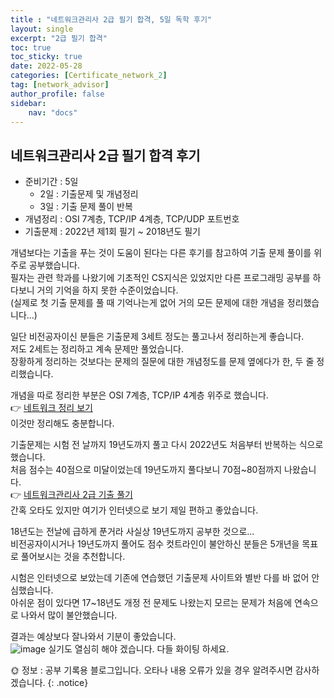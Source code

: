 ```yaml
---
title : "네트워크관리사 2급 필기 합격, 5일 독학 후기"
layout: single
excerpt: "2급 필기 합격"
toc: true
toc_sticky: true
date: 2022-05-28
categories: [Certificate_network_2]
tag: [network_advisor]
author_profile: false
sidebar:
    nav: "docs"
---
```

## 네트워크관리사 2급 필기 합격 후기

- 준비기간 : 5일
    - 2일 : 기출문제 및 개념정리
    - 3일 : 기출 문제 풀이 반복
- 개념정리 : OSI 7계층, TCP/IP 4계층, TCP/UDP 포트번호
- 기출문제 : 2022년 제1회 필기 ~ 2018년도 필기


개념보다는 기출을 푸는 것이 도움이 된다는 다른 후기를 참고하여 기출 문제 풀이를 위주로 공부했습니다.  
필자는 관련 학과를 나왔기에 기초적인 CS지식은 있었지만 다른 프로그래밍 공부를 하다보니 거의 기억을 하지 못한 수준이었습니다.   
(실제로 첫 기출 문제를 풀 때 기억나는게 없어 거의 모든 문제에 대한 개념을 정리했습니다...)  

일단 비전공자이신 분들은 기출문제 3세트 정도는 풀고나서 정리하는게 좋습니다.  
저도 2세트는 정리하고 계속 문제만 풀었습니다.  
장황하게 정리하는 것보다는 문제의 질문에 대한 개념정도를 문제 옆에다가 한, 두 줄 정리했습니다.  

개념을 따로 정리한 부분은 OSI 7계층, TCP/IP 4계층 위주로 했습니다.  
👉 [네트워크 정리 보기](https://sun0te.github.io/network/network-01/)   
이것만 정리해도 충분합니다.  

기출문제는 시험 전 날까지 19년도까지 풀고 다시 2022년도 처음부터 반복하는 식으로 했습니다.    
처음 점수는 40점으로 미달이었는데 19년도까지 풀다보니 70점~80점까지 나왔습니다.  
👉 [네트워크관리사 2급 기출 풀기](https://q.fran.kr/%EC%8B%9C%ED%97%98/%EB%84%A4%ED%8A%B8%EC%9B%8C%ED%81%AC%EA%B4%80%EB%A6%AC%EC%82%AC2%EA%B8%89)  
간혹 오타도 있지만 여기가 인터넷으로 보기 제일 편하고 좋았습니다.  

18년도는 전날에 급하게 푼거라 사실상 19년도까지 공부한 것으로...  
비전공자이시거나 19년도까지 풀어도 점수 컷트라인이 불안하신 분들은 5개년을 목표로 풀어보시는 것을 추천합니다.  

시험은 인터넷으로 보았는데 기존에 연습했던 기출문제 사이트와 별반 다를 바 없어 안심했습니다.  
아쉬운 점이 있다면 17~18년도 개정 전 문제도 나왔는지 모르는 문제가 처음에 연속으로 나와서 많이 불안했습니다.  

결과는 예상보다 잘나와서 기분이 좋았습니다.  
![image](https://user-images.githubusercontent.com/50590124/170824637-0a5fcb48-a7e2-406f-9849-07d9d2e3846f.png)
실기도 열심히 해야 겠습니다. 다들 화이팅 하세요.

🌞 정보 : 공부 기록용 블로그입니다. 오타나 내용 오류가 있을 경우 알려주시면 감사하겠습니다.
{: .notice}